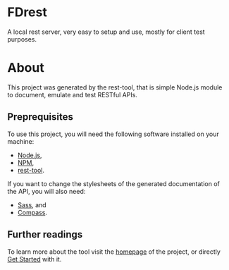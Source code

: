 # FDrest
A local rest server, very easy to setup and use, mostly for client test purposes.

# About

This project was generated by the rest-tool, that is simple Node.js module to document, emulate and test RESTful APIs.

## Preprequisites

To use this project, you will need the following software installed on your machine:

- [Node.js](http://nodejs.org/),
- [NPM](https://npmjs.org/),
- [rest-tool](https://github.com/tombenke/rest-tool).

If you want to change the stylesheets of the generated documentation of the API, you will also need:

- [Sass](http://sass-lang.com/), and
- [Compass](http://compass-style.org/).

## Further readings

To learn more about the tool visit the [homepage](http://tombenke.github.io/rest-tool/) of the project, or directly [Get Started](http://tombenke.github.io/rest-tool/docs/getStarted.html) with it.
